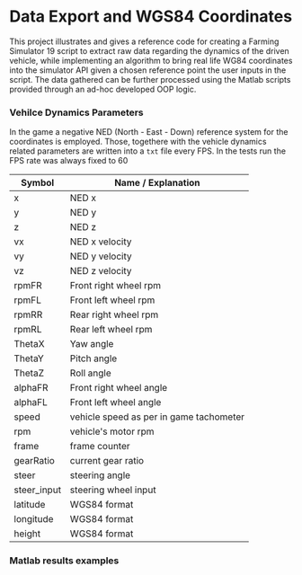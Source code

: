 # Data Export and WGS84 Coordinates 

This project illustrates and gives a reference code for creating a Farming Simulator 19 script to extract raw data regarding the dynamics of the driven vehicle,
while implementing an algorithm to bring real life WG84 coordinates into the simulator API given a chosen reference point the user inputs in the script. 
The data gathered can be further processed using the Matlab scripts provided through an ad-hoc developed OOP logic. 

### Vehilce Dynamics Parameters 

In the game a negative NED (North - East - Down) reference system for the coordinates is employed. Those, togethere with the vehicle dynamics related parameters are written into a `txt` file every FPS. In the tests run the FPS rate was always fixed to 60 



| Symbol | Name / Explanation | 
| --------------- | --------------- | 
| x | NED x  | 
| y| NED y | 
| z | NED z  | 
| vx | NED x velocity|
| vy | NED y velocity |
| vz | NED z velocity |
| rpmFR | Front right wheel rpm| 
| rpmFL | Front left wheel rpm |
| rpmRR | Rear right wheel rpm|
| rpmRL | Rear left wheel rpm |
| ThetaX | Yaw angle |
| ThetaY | Pitch angle |
| ThetaZ | Roll angle |
| alphaFR | Front right wheel angle |
| alphaFL | Front left wheel angle |
| speed | vehicle speed as per in game tachometer |
| rpm | vehicle's motor rpm|
| frame | frame counter | 
| gearRatio | current gear ratio|
| steer | steering angle|
| steer_input | steering wheel input |
| latitude | WGS84 format|
| longitude | WGS84 format |
| height | WGS84 format| 


### Matlab results examples 

     